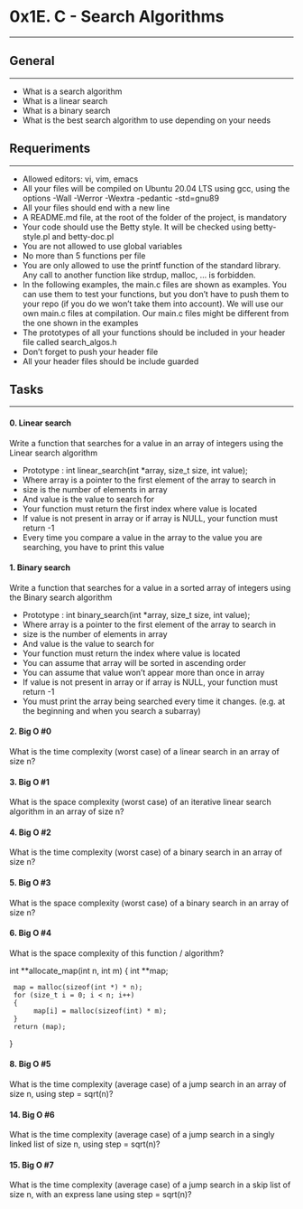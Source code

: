 # 0x1E. C - Search Algorithms
***

## General
***
* What is a search algorithm
* What is a linear search
* What is a binary search
* What is the best search algorithm to use depending on your needs

## Requeriments
***
* Allowed editors: vi, vim, emacs
* All your files will be compiled on Ubuntu 20.04 LTS using gcc, using the options -Wall -Werror -Wextra -pedantic -std=gnu89
* All your files should end with a new line
* A README.md file, at the root of the folder of the project, is mandatory
* Your code should use the Betty style. It will be checked using betty-style.pl and betty-doc.pl
* You are not allowed to use global variables
* No more than 5 functions per file
* You are only allowed to use the printf function of the standard library. Any call to another function like strdup, malloc, … is forbidden.
* In the following examples, the main.c files are shown as examples. You can use them to test your functions, but you don’t have to push them to your repo (if you do we won’t take them into account). We will use our own main.c files at compilation. Our main.c files might be different from the one shown in the examples
* The prototypes of all your functions should be included in your header file called search_algos.h
* Don’t forget to push your header file
* All your header files should be include guarded

## Tasks
***
#### 0. Linear search
Write a function that searches for a value in an array of integers using the Linear search algorithm
* Prototype : int linear_search(int *array, size_t size, int value);
* Where array is a pointer to the first element of the array to search in
* size is the number of elements in array
* And value is the value to search for
* Your function must return the first index where value is located
* If value is not present in array or if array is NULL, your function must return -1
* Every time you compare a value in the array to the value you are searching, you have to print this value

#### 1. Binary search
Write a function that searches for a value in a sorted array of integers using the Binary search algorithm
* Prototype : int binary_search(int *array, size_t size, int value);
* Where array is a pointer to the first element of the array to search in
* size is the number of elements in array
* And value is the value to search for
* Your function must return the index where value is located
* You can assume that array will be sorted in ascending order
* You can assume that value won’t appear more than once in array
* If value is not present in array or if array is NULL, your function must return -1
* You must print the array being searched every time it changes. (e.g. at the beginning and when you search a subarray)

#### 2. Big O #0
What is the time complexity (worst case) of a linear search in an array of size n?

#### 3. Big O #1
What is the space complexity (worst case) of an iterative linear search algorithm in an array of size n?

#### 4. Big O #2
What is the time complexity (worst case) of a binary search in an array of size n?

#### 5. Big O #3
What is the space complexity (worst case) of a binary search in an array of size n?

#### 6. Big O #4
What is the space complexity of this function / algorithm?

int **allocate_map(int n, int m)
{
     int **map;

     map = malloc(sizeof(int *) * n);
     for (size_t i = 0; i < n; i++)
     {
          map[i] = malloc(sizeof(int) * m);
     }
     return (map);
}

#### 8. Big O #5
What is the time complexity (average case) of a jump search in an array of size n, using step = sqrt(n)?

#### 14. Big O #6
What is the time complexity (average case) of a jump search in a singly linked list of size n, using step = sqrt(n)?

#### 15. Big O #7
What is the time complexity (average case) of a jump search in a skip list of size n, with an express lane using step = sqrt(n)?
